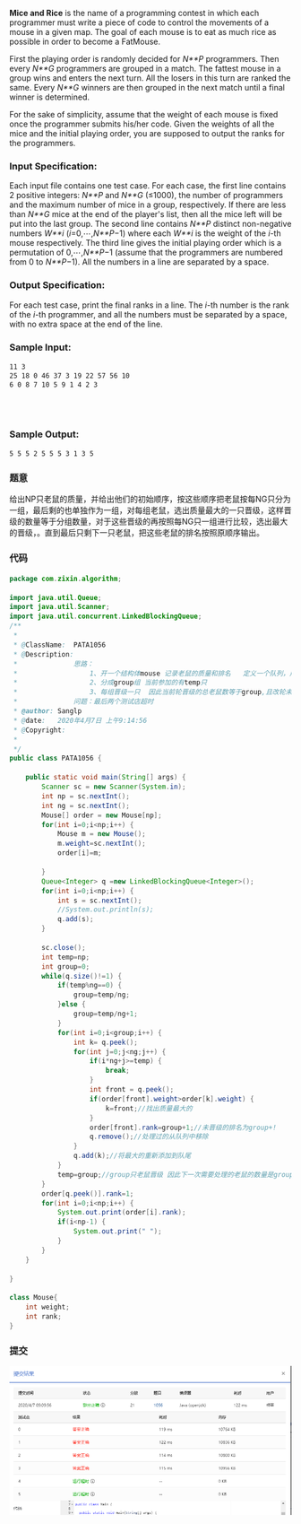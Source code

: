 **Mice and Rice** is the name of a programming contest in which each programmer must write a piece of code to control the movements of a mouse in a given map. The goal of each mouse is to eat as much rice as possible in order to become a FatMouse.

First the playing order is randomly decided for *N**P* programmers. Then every *N**G* programmers are grouped in a match. The fattest mouse in a group wins and enters the next turn. All the losers in this turn are ranked the same. Every *N**G* winners are then grouped in the next match until a final winner is determined.

For the sake of simplicity, assume that the weight of each mouse is fixed once the programmer submits his/her code. Given the weights of all the mice and the initial playing order, you are supposed to output the ranks for the programmers.

### Input Specification:

Each input file contains one test case. For each case, the first line contains 2 positive integers: *N**P* and *N**G* (≤1000), the number of programmers and the maximum number of mice in a group, respectively. If there are less than *N**G* mice at the end of the player's list, then all the mice left will be put into the last group. The second line contains *N**P* distinct non-negative numbers *W**i* (*i*=0,⋯,*N**P*−1) where each *W**i* is the weight of the *i*-th mouse respectively. The third line gives the initial playing order which is a permutation of 0,⋯,*N**P*−1 (assume that the programmers are numbered from 0 to *N**P*−1). All the numbers in a line are separated by a space.

### Output Specification:

For each test case, print the final ranks in a line. The *i*-th number is the rank of the *i*-th programmer, and all the numbers must be separated by a space, with no extra space at the end of the line.

### Sample Input:

```in
11 3
25 18 0 46 37 3 19 22 57 56 10
6 0 8 7 10 5 9 1 4 2 3

      
    
```

### Sample Output:

```out
5 5 5 2 5 5 5 3 1 3 5
```



### 题意

给出NP只老鼠的质量，并给出他们的初始顺序，按这些顺序把老鼠按每NG只分为一组，最后剩的也单独作为一组，对每组老鼠，选出质量最大的一只晋级，这样晋级的数量等于分组数量，对于这些晋级的再按照每NG只一组进行比较，选出最大的晋级，。直到最后只剩下一只老鼠，把这些老鼠的排名按照原顺序输出。

### 代码

```java
package com.zixin.algorithm;

import java.util.Queue;
import java.util.Scanner;
import java.util.concurrent.LinkedBlockingQueue;
/**
 * 
 * @ClassName:  PATA1056   
 * @Description:
 * 				思路：
 * 					1、开一个结构体mouse 记录老鼠的质量和排名   定义一个队列，用来在算法过程中按顺序处理每轮的老鼠
 * 					2、分成group组 当前参加的有temp只  
 * 					3、每组晋级一只  因此当前轮晋级的总老鼠数等于group,且改轮未晋级的排名为group+!
 * 				问题：最后两个测试店超时
 * @author: Sanglp
 * @date:   2020年4月7日 上午9:14:56      
 * @Copyright:
 * 
 */
public class PATA1056 {

	public static void main(String[] args) {
		Scanner sc = new Scanner(System.in);
		int np = sc.nextInt();
		int ng = sc.nextInt();
		Mouse[] order = new Mouse[np];
		for(int i=0;i<np;i++) {
			Mouse m = new Mouse();
			m.weight=sc.nextInt();
			order[i]=m;
					
		}
		Queue<Integer> q =new LinkedBlockingQueue<Integer>();
		for(int i=0;i<np;i++) {
			int s = sc.nextInt();
			//System.out.println(s);
			q.add(s);
		}
		
		sc.close();
		int temp=np;
		int group=0;
		while(q.size()!=1) {
			if(temp%ng==0) {
				group=temp/ng;
			}else {
				group=temp/ng+1;
			}
			for(int i=0;i<group;i++) {
				int k= q.peek();
				for(int j=0;j<ng;j++) {
					if(i*ng+j>=temp) {
						break;
					}
					int front = q.peek();
					if(order[front].weight>order[k].weight) {
						k=front;//找出质量最大的
					}
					order[front].rank=group+1;//未晋级的排名为group+!
					q.remove();//处理过的从队列中移除
				}
				q.add(k);//将最大的重新添加到队尾
			}
			temp=group;//group只老鼠晋级 因此下一次需要处理的老鼠的数量是group
		}
		order[q.peek()].rank=1;
		for(int i=0;i<np;i++) {
			System.out.print(order[i].rank);
			if(i<np-1) {
				System.out.print(" ");
			}
		}
	}
	
}

class Mouse{
	int weight;
	int rank;
}
```

### 提交

![PATA1056提交-21分](image\PATA1056提交-21分.png)